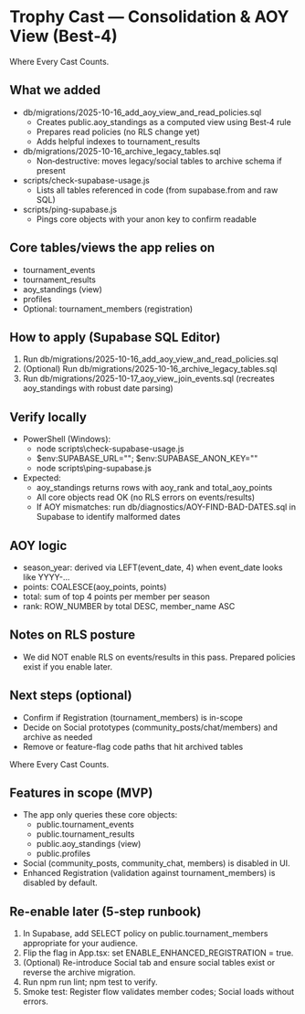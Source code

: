 # Trophy Cast — Consolidation & AOY View (Best‑4)

Where Every Cast Counts.

## What we added
- db/migrations/2025-10-16_add_aoy_view_and_read_policies.sql
  - Creates public.aoy_standings as a computed view using Best‑4 rule
  - Prepares read policies (no RLS change yet)
  - Adds helpful indexes to tournament_results
- db/migrations/2025-10-16_archive_legacy_tables.sql
  - Non‑destructive: moves legacy/social tables to archive schema if present
- scripts/check-supabase-usage.js
  - Lists all tables referenced in code (from supabase.from and raw SQL)
- scripts/ping-supabase.js
  - Pings core objects with your anon key to confirm readable

## Core tables/views the app relies on
- tournament_events
- tournament_results
- aoy_standings (view)
- profiles
- Optional: tournament_members (registration)

## How to apply (Supabase SQL Editor)
1) Run db/migrations/2025-10-16_add_aoy_view_and_read_policies.sql
2) (Optional) Run db/migrations/2025-10-16_archive_legacy_tables.sql
3) Run db/migrations/2025-10-17_aoy_view_join_events.sql (recreates aoy_standings with robust date parsing)

## Verify locally
- PowerShell (Windows):
  - node scripts\\check-supabase-usage.js
  - $env:SUPABASE_URL="<your-url>"; $env:SUPABASE_ANON_KEY="<your-anon>"
  - node scripts\\ping-supabase.js
- Expected:
  - aoy_standings returns rows with aoy_rank and total_aoy_points
  - All core objects read OK (no RLS errors on events/results)
  - If AOY mismatches: run db/diagnostics/AOY-FIND-BAD-DATES.sql in Supabase to identify malformed dates

## AOY logic
- season_year: derived via LEFT(event_date, 4) when event_date looks like YYYY-...
- points: COALESCE(aoy_points, points)
- total: sum of top 4 points per member per season
- rank: ROW_NUMBER by total DESC, member_name ASC

## Notes on RLS posture
- We did NOT enable RLS on events/results in this pass. Prepared policies exist if you enable later.

## Next steps (optional)
- Confirm if Registration (tournament_members) is in-scope
- Decide on Social prototypes (community_posts/chat/members) and archive as needed
- Remove or feature-flag code paths that hit archived tables

Where Every Cast Counts.

## Features in scope (MVP)
- The app only queries these core objects:
  - public.tournament_events
  - public.tournament_results
  - public.aoy_standings (view)
  - public.profiles
- Social (community_posts, community_chat, members) is disabled in UI.
- Enhanced Registration (validation against tournament_members) is disabled by default.

## Re-enable later (5‑step runbook)
1) In Supabase, add SELECT policy on public.tournament_members appropriate for your audience.
2) Flip the flag in App.tsx: set ENABLE_ENHANCED_REGISTRATION = true.
3) (Optional) Re-introduce Social tab and ensure social tables exist or reverse the archive migration.
4) Run npm run lint; npm test to verify.
5) Smoke test: Register flow validates member codes; Social loads without errors.
